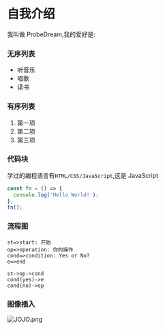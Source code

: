 # 自我介绍

我叫做 ProbeDream,我的爱好是:

### 无序列表

- 听音乐
- 唱歌
- 读书

### 有序列表

1. 第一项
2. 第二项
3. 第三项

### 代码块

学过的编程语言有`HTML/CSS/JavaScript`,这是 JavaScript

```javascript
const fn = () => {
  console.log('Hello World!');
};
fn();
```

### 流程图

```flow
st=>start: 开始
op=>operation: 你的操作
cond=>condition: Yes or No?
e=>end

st->op->cond
cond(yes)->e
cond(no)->op
```

### 图像插入

![JOJO.png](http://ww1.sinaimg.cn/large/0060ejA5gy1giayhzidmxj31mn0qoqv5.jpg)
